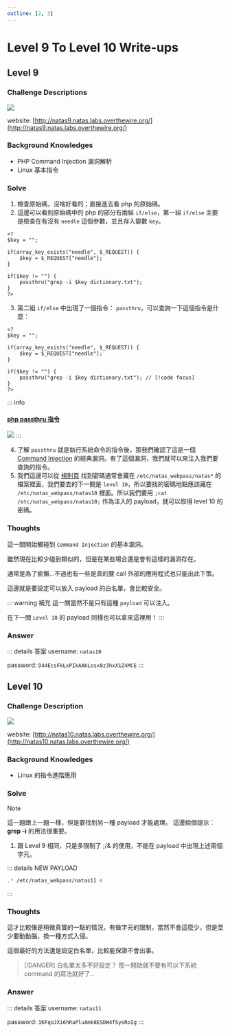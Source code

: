 ```yaml
---
outline: [2, 3]
---
```


# Level 9 To Level 10 Write-ups

## Level 9

### Challenge Descriptions

![](/articles/01_Wargames/00_OverTheWire/00_Natas/02_Level_9_To_Level_10/20240207164217.png)

website: [http://natas9.natas.labs.overthewire.org/](http://natas9.natas.labs.overthewire.org/)

### Background Knowledges

-   PHP Command Injection 漏洞解析
-   Linux 基本指令

### Solve

1. 檢查原始碼，沒啥好看的；直接進去看 php 的原始碼。
2. 這邊可以看到原始碼中的 php 的部分有兩組 `if/else`，第一組 `if/else` 主要是檢查在有沒有 `needle` 這個參數，並且存入變數 `key`。

```php:line-numbers {3-5}
<?
$key = "";

if(array_key_exists("needle", $_REQUEST)) {
    $key = $_REQUEST["needle"];
}

if($key != "") {
    passthru("grep -i $key dictionary.txt");
}
?>
```

3. 第二組 `if/else` 中出現了一個指令： `passthru`，可以查詢一下這個指令是什麼：

```php:line-numbers
<?
$key = "";

if(array_key_exists("needle", $_REQUEST)) {
    $key = $_REQUEST["needle"];
}

if($key != "") {
    passthru("grep -i $key dictionary.txt"); // [!code focus]
}
?>
```

::: info

#### [php passthru 指令](https://www.php.net/manual/zh/function.passthru.php)

![](/articles/01_Wargames/00_OverTheWire/00_Natas/02_Level_9_To_Level_10/20240207164936.png)
:::

4. 了解 `passthru` 就是執行系統命令的指令後，那我們確認了這是一個 [Command Injection](https://book.hacktricks.xyz/pentesting-web/command-injection) 的經典漏洞。有了這個漏洞，我們就可以來注入我們要查詢的指令。
5. 我們這邊可以從 [規則頁](./index.md) 找到密碼通常會藏在 `/etc/natas_webpass/natas*` 的檔案裡面，我們要去的下一關是 `level 10`，所以要找的密碼地點應該藏在 `/etc/natas_webpass/natas10` 裡面。所以我們要用 `;cat /etc/natas_webpass/natas10;` 作為注入的 payload，就可以取得 level 10 的密碼。

### Thoughts

這一關開始觸碰到 `Command Injection` 的基本漏洞。

雖然現在比較少碰到類似的，但是在某些場合還是會有這樣的漏洞存在。

通常是為了偷懶...不過也有一些是真的要 call 外部的應用程式也只能出此下策。

這邊就是要設定可以放入 payload 的白名單，會比較安全。

::: warning 補充
這一關當然不是只有這種 `payload` 可以注入。

在下一關 `Level 10` 的 payload 同樣也可以拿來這裡用！
:::

### Answer

::: details 答案
username: `natas10`

password: `D44EcsFkLxPIkAAKLosx8z3hxX1Z4MCE`
:::

## Level 10

### Challenge Description

![](/articles/01_Wargames/00_OverTheWire/00_Natas/02_Level_9_To_Level_10/20240207170451.png)

website: [http://natas10.natas.labs.overthewire.org/](http://natas10.natas.labs.overthewire.org/)

### Background Knowledges

-   Linux 的指令進階應用

### Solve

> [!NOTE]
> 這一題跟上一題一樣，但是要找到另一種 payload 才能處理。
> 這邊給個提示：**grep -i** 的用法很重要。

1. 跟 Level 9 相同，只是多限制了 ;/& 的使用，不能在 payload 中出現上述兩個字元。

::: details NEW PAYLOAD

```bash
.* /etc/natas_webpass/natas11 #
```

:::

### Thoughts

這才比較像是稍微真實的一點的情況，有做字元的限制，當然不會這麼少，但是至少要動動腦，換一種方式入侵。

這個最好的方法還是設定白名單，比較能保證不會出事。

> [!DANGER] 白名單太多不好設定？
> 那一開始就不要有可以下系統 command 的寫法就好了..

### Answer

::: details 答案
username: `natas11`

password: `1KFqoJXi6hRaPluAmk8ESDW4fSysRoIg`
:::
